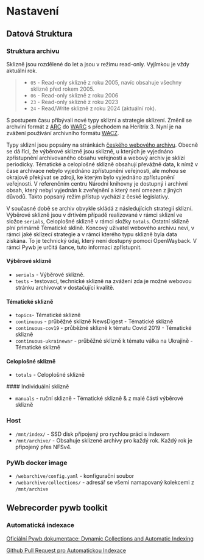 # Nastavení

## Datová Struktura

### Struktura archivu

Sklizně jsou rozdělené do let a jsou v režimu read-only. Vyjímkou je vždy aktuální rok.

> - `05` - Read-only sklizně z roku 2005, navíc obsahuje všechny sklizně před rokem 2005.
> - `06` - Read-only sklizně z roku 2006
> - `23` - Read-only sklizně z roku 2023
> - `24` - Read/Write sklizně z roku 2024 (aktuální rok).

S postupem času přibývali nové typy sklizní a strategie sklízení. Změnil se archviní formát z [ARC](https://archive.org/web/researcher/ArcFileFormat.php) do [WARC](http://bibnum.bnf.fr/WARC/) s přechodem na Heritrix 3. Nyní je na zvážení používání archivního formátu [WACZ](https://specs.webrecorder.net/wacz/1.1.1/).

Typy sklizní jsou popsány na stránkách [českého webového archivu](https://webarchiv.cz/cs/o-webarchivu). Obecně se dá říci, že výběrové sklizně jsou sklizně, u kterých je vyjednáno zpřístupnění archivovaného obsahu veřejnosti a webový archiv je sklízí periodicky. Tématické a celoplošné sklizně obsahují převážně data, k nímž v čase archivace nebylo vyjednáno zpřístupnění veřejnosti, ale mohou se okrajově překývat se zdroji, ke kterým bylo vyjednáno zpřístupnění veřejnosti. V referenčním centru Národní knihovny je dostupný i archivní obsah, který nebyl vyjednán k zveřejnění a který není omezen z jiných důvodů. Takto popsaný režim přístup vychází z české legislativy.

V současné době se archiv obvykle skládá z následujících strategií sklizní. Výběrové sklizně jsou v drtivém případě realizované v rámci sklizní ve složce `serials`, Celoplošné sklizně v rámci složky `totals`. Ostatní sklizně plní primárně Tématické sklině. Koncový uživatel webového archivu neví, v rámci jaké sklízecí strategie a v rámci kterého typu sklizně byla data získána. To je technický údaj, který není dostupný pomocí OpenWayback. V rámci Pywb je určitá šance, tuto informaci zpřístupnit.

#### Výběrové sklizně

- `serials` - Výběrové sklizně.
- `tests` - testovací, technické sklizně na zvážení zda je možné webovou stránku archivovat v dostačující kvalitě.

#### Tématické sklizně

- `topics`- Tématické sklizně
- `continuous` - průběžné sklizně NewsDigest - Tématické sklizně
- `continuous-cov19` - průběžné sklizně k tématu Covid 2019 - Tématické sklizně
- `continuous-ukrainewar` - průběžné sklizně k tématu válka na Ukrajině - Tématické sklizně

#### Celoplošné sklizně

- `totals` - Celoplošné sklizně

#### Individuální sklizně

- `manuals` - ruční sklizně - Tématické sklizně & z malé části výběrové sklizně

### Host

- `/mnt/index/` - SSD disk připojený pro rychlou práci s indexem
- `/mnt/archive/` - Obsahuje sklizené archivy pro každý rok. Každý rok je připojený přes NFSv4.

### PyWb docker image

- `/webarchive/config.yaml` - konfigurační soubor
- `/webarchive/collections/` - adresář se všemi namapovaný kolekcemi z `/mnt/archive`

## Webrecorder pywb toolkit

### Automatická indexace

[Oficiální Pywb dokumentace: Dynamic Collections and Automatic Indexing](https://pywb.readthedocs.io/en/latest/manual/usage.html#dynamic-collections-and-automatic-indexing)

[Github Pull Request pro Automatickou Indexace](https://github.com/webrecorder/pywb/commit/733642551da989fdfc227e16d7ab75871060efb7)
